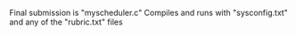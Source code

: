 Final submission is "myscheduler.c"
Compiles and runs with "sysconfig.txt" and any of the "rubric.txt" files
